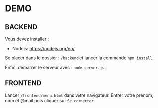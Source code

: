 # DEMO

## BACKEND

Vous devez installer :
 - Nodejs: https://nodejs.org/en/

Se placer dans le dossier : `/backend` et lancer la commande `npm install`.

Enfin, démarrer le serveur avec : `node server.js`

## FRONTEND

Lancer `/frontend/menu.html` dans votre navigateur.
Entrer votre prenom, nom et @mail puis cliquer sur `Se connecter`
